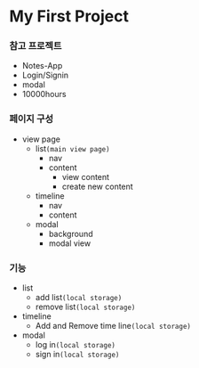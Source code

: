 # My First Project

### 참고 프로젝트
- Notes-App
- Login/Signin
- modal
- 10000hours

### 페이지 구성

- view page
  - list`(main view page)`
    - nav
    - content
      - view content
      - create new content
  - timeline
    - nav
    - content
  - modal
    - background
    - modal view

### 기능

- list
  - add list`(local storage)`
  - remove list`(local storage)`
- timeline
  - Add and Remove time line`(local storage)`
- modal
  - log in`(local storage)`
  - sign in`(local storage)`